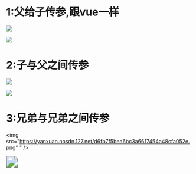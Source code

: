 # 1:父给子传参,跟vue一样



![](https://yanxuan.nosdn.127.net/49a8762d0d3f2dc9102d4c0ffc57b2c6.png)





![](https://yanxuan.nosdn.127.net/c31974610137a208b2badd15b47b9b68.png)

# 2:子与父之间传参

![](https://yanxuan.nosdn.127.net/4920e45b13eab21900b6f71d99fc55e8.png)

<img src="https://yanxuan.nosdn.127.net/fa3a3a4c067a9637a2d4b5fb43707f03.png"  />

# 3:兄弟与兄弟之间传参

<img src="https://yanxuan.nosdn.127.net/d6fb7f5bea6bc3a6617454a48cfa052e.png" " />

<img src="https://yanxuan.nosdn.127.net/822803e1c620cf548f5292d1f3a06e5c.png" style="zoom:200%;" />